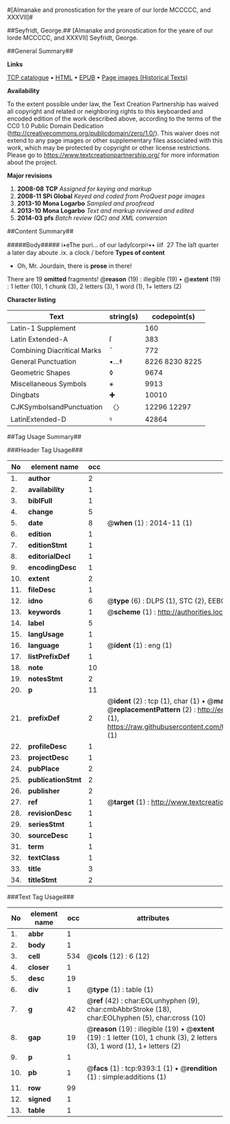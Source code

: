 #[Almanake and pronostication for the yeare of our lorde MCCCCC, and XXXVII]#

##Seyfridt, George.##
[Almanake and pronostication for the yeare of our lorde MCCCCC, and XXXVII]
Seyfridt, George.

##General Summary##

**Links**

[TCP catalogue](http://www.ota.ox.ac.uk/tcp/)  • 
[HTML](http://tei.it.ox.ac.uk/tcp/Texts-HTML/free/A69/A69101.html)  • 
[EPUB](http://tei.it.ox.ac.uk/tcp/Texts-EPUB/free/A69/A69101.epub) • 
[Page images (Historical Texts)](https://historicaltexts.jisc.ac.uk/eebo-99844568e)

**Availability**

To the extent possible under law, the Text Creation Partnership has waived all copyright and related or neighboring rights to this keyboarded and encoded edition of the work described above, according to the terms of the CC0 1.0 Public Domain Dedication (http://creativecommons.org/publicdomain/zero/1.0/). This waiver does not extend to any page images or other supplementary files associated with this work, which may be protected by copyright or other license restrictions. Please go to https://www.textcreationpartnership.org/ for more information about the project.

**Major revisions**

1. __2008-08__ __TCP__ *Assigned for keying and markup*
1. __2008-11__ __SPi Global__ *Keyed and coded from ProQuest page images*
1. __2013-10__ __Mona Logarbo__ *Sampled and proofread*
1. __2013-10__ __Mona Logarbo__ *Text and markup reviewed and edited*
1. __2014-03__ __pfs__ *Batch review (QC) and XML conversion*

##Content Summary##

#####Body#####
i•eThe puri… of our ladyſcorpiꝰ•• iiif  27 The laſt quarter a later day aboute .ix. a clock / before
**Types of content**

  * Oh, Mr. Jourdain, there is **prose** in there!

There are 19 **omitted** fragments! 
 @__reason__ (19) : illegible (19)  •  @__extent__ (19) : 1 letter (10), 1 chunk (3), 2 letters (3), 1 word (1), 1+ letters (2)

**Character listing**


|Text|string(s)|codepoint(s)|
|---|---|---|
|Latin-1 Supplement| |160|
|Latin Extended-A|ſ|383|
|Combining             Diacritical Marks|̄|772|
|General Punctuation|•…‡|8226 8230 8225|
|Geometric Shapes|◊|9674|
|Miscellaneous Symbols|⚹|9913|
|Dingbats|✚|10010|
|CJKSymbolsandPunctuation|〈〉|12296 12297|
|LatinExtended-D|ꝰ|42864|

##Tag Usage Summary##

###Header Tag Usage###

|No|element name|occ|attributes|
|---|---|---|---|
|1.|__author__|2||
|2.|__availability__|1||
|3.|__biblFull__|1||
|4.|__change__|5||
|5.|__date__|8| @__when__ (1) : 2014-11 (1)|
|6.|__edition__|1||
|7.|__editionStmt__|1||
|8.|__editorialDecl__|1||
|9.|__encodingDesc__|1||
|10.|__extent__|2||
|11.|__fileDesc__|1||
|12.|__idno__|6| @__type__ (6) : DLPS (1), STC (2), EEBO-CITATION (1), PROQUEST (1), VID (1)|
|13.|__keywords__|1| @__scheme__ (1) : http://authorities.loc.gov/ (1)|
|14.|__label__|5||
|15.|__langUsage__|1||
|16.|__language__|1| @__ident__ (1) : eng (1)|
|17.|__listPrefixDef__|1||
|18.|__note__|10||
|19.|__notesStmt__|2||
|20.|__p__|11||
|21.|__prefixDef__|2| @__ident__ (2) : tcp (1), char (1)  •  @__matchPattern__ (2) : ([0-9\-]+):([0-9IVX]+) (1), (.+) (1)  •  @__replacementPattern__ (2) : http://eebo.chadwyck.com/downloadtiff?vid=$1&page=$2 (1), https://raw.githubusercontent.com/textcreationpartnership/Texts/master/tcpchars.xml#$1 (1)|
|22.|__profileDesc__|1||
|23.|__projectDesc__|1||
|24.|__pubPlace__|2||
|25.|__publicationStmt__|2||
|26.|__publisher__|2||
|27.|__ref__|1| @__target__ (1) : http://www.textcreationpartnership.org/docs/. (1)|
|28.|__revisionDesc__|1||
|29.|__seriesStmt__|1||
|30.|__sourceDesc__|1||
|31.|__term__|1||
|32.|__textClass__|1||
|33.|__title__|3||
|34.|__titleStmt__|2||


###Text Tag Usage###

|No|element name|occ|attributes|
|---|---|---|---|
|1.|__abbr__|1||
|2.|__body__|1||
|3.|__cell__|534| @__cols__ (12) : 6 (12)|
|4.|__closer__|1||
|5.|__desc__|19||
|6.|__div__|1| @__type__ (1) : table (1)|
|7.|__g__|42| @__ref__ (42) : char:EOLunhyphen (9), char:cmbAbbrStroke (18), char:EOLhyphen (5), char:cross (10)|
|8.|__gap__|19| @__reason__ (19) : illegible (19)  •  @__extent__ (19) : 1 letter (10), 1 chunk (3), 2 letters (3), 1 word (1), 1+ letters (2)|
|9.|__p__|1||
|10.|__pb__|1| @__facs__ (1) : tcp:9393:1 (1)  •  @__rendition__ (1) : simple:additions (1)|
|11.|__row__|99||
|12.|__signed__|1||
|13.|__table__|1||
